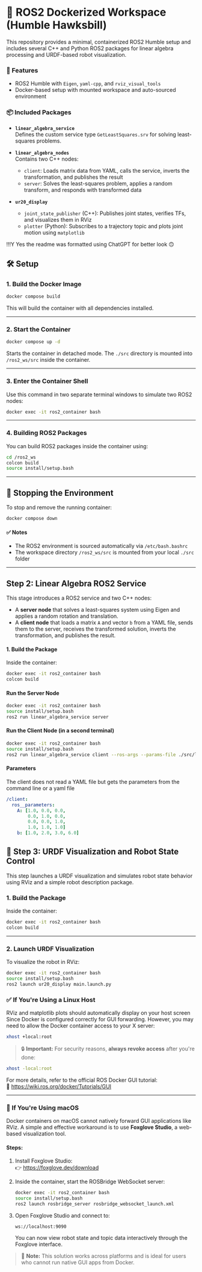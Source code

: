 # 🐳 ROS2 Dockerized Workspace (Humble Hawksbill)

This repository provides a minimal, containerized ROS2 Humble setup and includes several C++ and Python ROS2 packages for linear algebra processing and URDF-based robot visualization.

### 🧰 Features
- ROS2 Humble with `Eigen`, `yaml-cpp`, and `rviz_visual_tools`
- Docker-based setup with mounted workspace and auto-sourced environment

### 📦 Included Packages

- **`linear_algebra_service`**  
  Defines the custom service type `GetLeastSquares.srv` for solving least-squares problems.

- **`linear_algebra_nodes`**  
  Contains two C++ nodes:  
  - `client`: Loads matrix data from YAML, calls the service, inverts the transformation, and publishes the result  
  - `server`: Solves the least-squares problem, applies a random transform, and responds with transformed data

- **`ur20_display`**  
  - `joint_state_publisher` (C++): Publishes joint states, verifies TFs, and visualizes them in RViz  
  - `plotter` (Python): Subscribes to a trajectory topic and plots joint motion using `matplotlib`

!!!Y Yes the readme was formatted using ChatGPT for better look 🙃

## 🛠️ Setup

### 1. Build the Docker Image

```bash
docker compose build
```

This will build the container with all dependencies installed.

---

### 2. Start the Container

```bash
docker compose up -d
```

Starts the container in detached mode. The `./src` directory is mounted into `/ros2_ws/src` inside the container.

---

### 3. Enter the Container Shell

Use this command in two separate terminal windows to simulate two ROS2 nodes:

```bash
docker exec -it ros2_container bash
```

---

### 4. Building ROS2 Packages

You can build ROS2 packages inside the container using:

```bash
cd /ros2_ws
colcon build
source install/setup.bash
```

---


## 🛑 Stopping the Environment

To stop and remove the running container:

```bash
docker compose down
```

#### ✅ Notes

- The ROS2 environment is sourced automatically via `/etc/bash.bashrc`
- The workspace directory `/ros2_ws/src` is mounted from your local `./src` folder

---

## Step 2: Linear Algebra ROS2 Service

This stage introduces a ROS2 service and two C++ nodes:

- A **server node** that solves a least-squares system using Eigen and applies a random rotation and translation.
- A **client node** that loads a matrix `A` and vector `b` from a YAML file, sends them to the server, receives the transformed solution, inverts the transformation, and publishes the result.

#### 1. Build the Package

Inside the container:

```bash
docker exec -it ros2_container bash
colcon build
```

#### Run the Server Node

```bash
docker exec -it ros2_container bash
source install/setup.bash
ros2 run linear_algebra_service server
```

#### Run the Client Node (in a second terminal)

```bash
docker exec -it ros2_container bash
source install/setup.bash
ros2 run linear_algebra_service client --ros-args --params-file ./src/linear_algebra_service/config/matrix.yaml 
```

#### Parameters

The client does not read a YAML file but gets the parameters from the command line or a yaml file

```yaml
/client:
  ros__parameters:
    A: [1.0, 0.0, 0.0,
        0.0, 1.0, 0.0,
        0.0, 0.0, 1.0,
        1.0, 1.0, 1.0]
    b: [1.0, 2.0, 3.0, 6.0]
```


## 🤖 Step 3: URDF Visualization and Robot State Control

This step launches a URDF visualization and simulates robot state behavior using RViz and a simple robot description package.

### 1. Build the Package

Inside the container:

```bash
docker exec -it ros2_container bash
colcon build
```

---

### 2. Launch URDF Visualization

To visualize the robot in RViz:

```bash
docker exec -it ros2_container bash
source install/setup.bash
ros2 launch ur20_display main.launch.py
```

### ✅ If You're Using a **Linux Host**

RViz and matplotlib plots should automatically display on your host screen Since Docker is configured correctly for GUI forwarding. However, you may need to allow the Docker container access to your X server:

```bash
xhost +local:root
```

> 🔒 **Important:** For security reasons, **always revoke access** after you're done:

```bash
xhost -local:root
```

For more details, refer to the official ROS Docker GUI tutorial:  
🔗 https://wiki.ros.org/docker/Tutorials/GUI

---

### 🍏 If You're Using **macOS** 

Docker containers on macOS cannot natively forward GUI applications like RViz. A simple and effective workaround is to use **Foxglove Studio**, a web-based visualization tool.

#### Steps:

1. Install Foxglove Studio:  
   👉 https://foxglove.dev/download

2. Inside the container, start the ROSBridge WebSocket server:

   ```bash
   docker exec -it ros2_container bash
   source install/setup.bash
   ros2 launch rosbridge_server rosbridge_websocket_launch.xml
   ```

3. Open Foxglove Studio and connect to:

   ```
   ws://localhost:9090
   ```

   You can now view robot state and topic data interactively through the Foxglove interface.

> 🧠 **Note:** This solution works across platforms and is ideal for users who cannot run native GUI apps from Docker.
